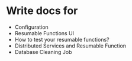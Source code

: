 # Write docs for
* Configuration
* Resumable Functions UI
* How to test your resumable functions?
* Distributed Services and Resumable Function
* Database Cleaning Job